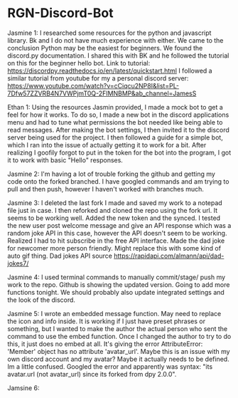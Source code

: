 # RGN-Discord-Bot
Jasmine 1:
I researched some resources for the python and javascript library. Bk and I do not have much experience with either. We came to the conclusion Python may be the easiest for beginners.
We found the discord.py documentation. I shared this with BK and he followed the tutorial on this for the beginner hello bot. Link to tutorial: https://discordpy.readthedocs.io/en/latest/quickstart.html
I followed a similar tutorial from youtube for my a personal discord server: https://www.youtube.com/watch?v=cCiqcu2NP8I&list=PL-7Dfw57ZZVRB4N7VWPjmT0Q-2FIMNBMP&ab_channel=JamesS

Ethan 1: Using the resources Jasmin provided, I made a mock bot to get a feel for how it works. To do so, I made a new bot in the discord applications menu and had to tune what permissions the bot needed like being able to read messages. After making the bot settings, I then invited it to the discord server being used for the project. I then followed a guide for a simple bot, which I ran into the issue of actually getting it to work for a bit. After realizing I goofily forgot to put in the token for the bot into the program, I got it to work with basic "Hello" responses. 

Jasmine 2: I'm having a lot of trouble forking the github and getting my code onto the forked branched. I have googled commands and am trying to pull and then push, however I haven't worked with branches much. 

Jasmine 3: I deleted the last fork I made and saved my work to a notepad file just in case. I then reforked and cloned the repo using the fork url. It seems to be working well. Added the new token and the synced. I tested the new user post welcome message and give an API response which was a random joke API in this case, however the API doesn't seem to be working. Realized I had to hit subscribe in the free API interface. Made the dad joke for newcomer more person friendly. Might replace this with some kind of auto gif thing. Dad jokes API source https://rapidapi.com/almann/api/dad-jokes7/

Jasmine 4: I used terminal commands to manually commit/stage/ push my work to the repo. Github is showing the updated version. Going to add more functions tonight. We should probably also update integrated settings and the look of the discord. 

Jasmine 5: I wrote an embedded message function. May need to replace the icon and info inside. It is working if I just have preset phrases or something, but I wanted to make the author the actual person who sent the command to use the embed function. Once I changed the author to try to do this, it just does no embed at all. It's giving the error AttributeError: 'Member' object has no attribute 'avatar_url'. Maybe this is an issue with my own discord account and my avatar? Maybe it actually needs to be defined. Im a little confused. Googled the error and apparently was syntax: "its avatar.url (not avatar_url) since its forked from dpy 2.0.0". 

Jamsine 6: 
